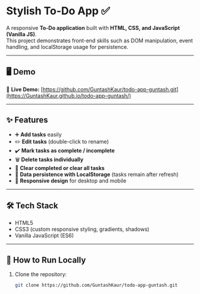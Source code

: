 ﻿# Stylish To-Do App ✅

A responsive **To-Do application** built with **HTML, CSS, and JavaScript (Vanilla JS)**.  
This project demonstrates front-end skills such as DOM manipulation, event handling, and localStorage usage for persistence.

---

## 🖥️ Demo
🔗 **Live Demo:** [https://github.com/GuntashKaur/todo-app-guntash.git](https://GuntashKaur.github.io/todo-app-guntash/)  

---

## ✨ Features
- ➕ **Add tasks** easily  
- ✏️ **Edit tasks** (double-click to rename)  
- ✔️ **Mark tasks as complete / incomplete**  
- 🗑️ **Delete tasks individually**  
- 🧹 **Clear completed or clear all tasks**  
- 💾 **Data persistence with LocalStorage** (tasks remain after refresh)  
- 📱 **Responsive design** for desktop and mobile  

---



## 🛠️ Tech Stack
- HTML5  
- CSS3 (custom responsive styling, gradients, shadows)  
- Vanilla JavaScript (ES6)  

---

## 🚀 How to Run Locally
1. Clone the repository:
   ```bash
   git clone https://github.com/GuntashKaur/todo-app-guntash.git


